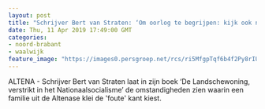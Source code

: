 ```yaml
---
layout: post
title: "Schrijver Bert van Straten: ‘Om oorlog te begrijpen: kijk ook naar die andere kant’"
date: Thu, 11 Apr 2019 17:49:00 GMT
categories: 
- noord-brabant 
- waalwijk 
feature_image: "https://images0.persgroep.net/rcs/ri5MfgpTqf6b4f2Py8rIU-rTUPM/diocontent/144752114/_fitwidth/400/?appId=21791a8992982cd8da851550a453bd7f&quality=0.7"
---
```


ALTENA - Schrijver Bert van Straten laat in zijn boek ‘De Landschewoning, verstrikt in het Nationaalsocialisme’ de omstandigheden zien waarin een familie uit de Altenase klei de 'foute' kant kiest.
